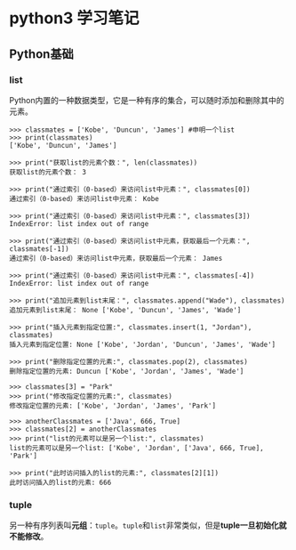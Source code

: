 # python3 学习笔记

## Python基础

### list
	
Python内置的一种数据类型，它是一种有序的集合，可以随时添加和删除其中的元素。

	>>> classmates = ['Kobe', 'Duncun', 'James'] #申明一个list
	>>> print(classmates)
	['Kobe', 'Duncun', 'James']
	
	>>> print("获取list的元素个数：", len(classmates))
	获取list的元素个数： 3
	
	>>> print("通过索引（0-based）来访问list中元素：", classmates[0])
	通过索引（0-based）来访问list中元素： Kobe
	
	>>> print("通过索引（0-based）来访问list中元素：", classmates[3]) 
	IndexError: list index out of range
	
	>>> print("通过索引（0-based）来访问list中元素，获取最后一个元素：", classmates[-1])
	通过索引（0-based）来访问list中元素，获取最后一个元素： James
	
	>>> print("通过索引（0-based）来访问list中元素：", classmates[-4]) 
	IndexError: list index out of range
	
	>>> print("追加元素到list末尾：", classmates.append("Wade"), classmates)
	追加元素到list末尾： None ['Kobe', 'Duncun', 'James', 'Wade']
	
	>>> print("插入元素到指定位置:", classmates.insert(1, "Jordan"), classmates)
	插入元素到指定位置: None ['Kobe', 'Jordan', 'Duncun', 'James', 'Wade']
	
	>>> print("删除指定位置的元素:", classmates.pop(2), classmates)
	删除指定位置的元素: Duncun ['Kobe', 'Jordan', 'James', 'Wade']
	
	>>> classmates[3] = "Park"
	>>> print("修改指定位置的元素:", classmates)
	修改指定位置的元素: ['Kobe', 'Jordan', 'James', 'Park']
	
	>>> anotherClassmates = ['Java', 666, True]
	>>> classmates[2] = anotherClassmates
	>>> print("list的元素可以是另一个list:", classmates)
	list的元素可以是另一个list: ['Kobe', 'Jordan', ['Java', 666, True], 'Park']
	
	>>> print("此时访问插入的list的元素:", classmates[2][1])
	此时访问插入的list的元素: 666

### tuple
另一种有序列表叫**元组**：`tuple`。`tuple`和`list`非常类似，但是**tuple一旦初始化就不能修改**。


	